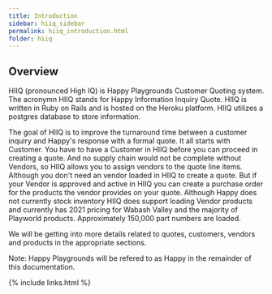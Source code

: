 ```yaml
---
title: Introduction
sidebar: hiiq_sidebar
permalink: hiiq_introduction.html
folder: hiiq
---
```


## Overview

HIIQ (pronounced High IQ) is Happy Playgrounds Customer Quoting system. The acronymn HIIQ stands for Happy Information Inquiry Quote. HIIQ is written in Ruby on Rails and is hosted on the Heroku platform. HIIQ utilizes a postgres database to store information.

The goal of HIIQ is to improve the turnaround time between a customer inquiry and Happy's response with a formal quote. It all starts with Customer. You have to have a Customer in HIIQ before you can proceed in creating a quote. And no supply chain would not be complete without Vendors, so HIIQ allows you to assign vendors to the quote line items. Although you don't need an vendor loaded in HIIQ to create a quote. But if your Vendor is approved and active in HIIQ you can create a purchase order for the products the vendor provides on your quote. Although Happy does not currently stock inventory HIIQ does support loading Vendor products and currently has 2021 pricing for Wabash Valley and the majority of Playworld products. Approximately 150,000 part numbers are loaded.


We will be getting into more details related to quotes, customers, vendors and products in the appropriate sections. 

Note: Happy Playgrounds will be refered to as Happy in the remainder of this documentation.


{% include links.html %}
